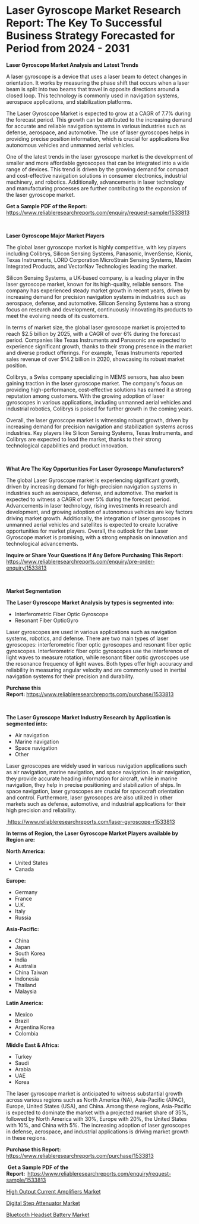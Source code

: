 <p><h1>Laser Gyroscope Market Research Report: The Key To Successful Business Strategy Forecasted for Period from 2024 - 2031</h1></p><p><strong>Laser Gyroscope Market Analysis and Latest Trends</strong></p>
<p><p>A laser gyroscope is a device that uses a laser beam to detect changes in orientation. It works by measuring the phase shift that occurs when a laser beam is split into two beams that travel in opposite directions around a closed loop. This technology is commonly used in navigation systems, aerospace applications, and stabilization platforms.</p><p>The Laser Gyroscope Market is expected to grow at a CAGR of 7.7% during the forecast period. This growth can be attributed to the increasing demand for accurate and reliable navigation systems in various industries such as defense, aerospace, and automotive. The use of laser gyroscopes helps in providing precise position information, which is crucial for applications like autonomous vehicles and unmanned aerial vehicles.</p><p>One of the latest trends in the laser gyroscope market is the development of smaller and more affordable gyroscopes that can be integrated into a wide range of devices. This trend is driven by the growing demand for compact and cost-effective navigation solutions in consumer electronics, industrial machinery, and robotics. Additionally, advancements in laser technology and manufacturing processes are further contributing to the expansion of the laser gyroscope market.</p></p>
<p><strong>Get a Sample PDF of the Report:&nbsp;</strong> <a href="https://www.reliableresearchreports.com/enquiry/request-sample/1533813">https://www.reliableresearchreports.com/enquiry/request-sample/1533813</a></p>
<p>&nbsp;</p>
<p><strong>Laser Gyroscope Major Market Players</strong></p>
<p><p>The global laser gyroscope market is highly competitive, with key players including Colibrys, Silicon Sensing Systems, Panasonic, InvenSense, Kionix, Texas Instruments, LORD Corporation MicroStrain Sensing Systems, Maxim Integrated Products, and VectorNav Technologies leading the market.</p><p>Silicon Sensing Systems, a UK-based company, is a leading player in the laser gyroscope market, known for its high-quality, reliable sensors. The company has experienced steady market growth in recent years, driven by increasing demand for precision navigation systems in industries such as aerospace, defense, and automotive. Silicon Sensing Systems has a strong focus on research and development, continuously innovating its products to meet the evolving needs of its customers.</p><p>In terms of market size, the global laser gyroscope market is projected to reach $2.5 billion by 2025, with a CAGR of over 6% during the forecast period. Companies like Texas Instruments and Panasonic are expected to experience significant growth, thanks to their strong presence in the market and diverse product offerings. For example, Texas Instruments reported sales revenue of over $14.2 billion in 2020, showcasing its robust market position.</p><p>Colibrys, a Swiss company specializing in MEMS sensors, has also been gaining traction in the laser gyroscope market. The company's focus on providing high-performance, cost-effective solutions has earned it a strong reputation among customers. With the growing adoption of laser gyroscopes in various applications, including unmanned aerial vehicles and industrial robotics, Colibrys is poised for further growth in the coming years.</p><p>Overall, the laser gyroscope market is witnessing robust growth, driven by increasing demand for precision navigation and stabilization systems across industries. Key players like Silicon Sensing Systems, Texas Instruments, and Colibrys are expected to lead the market, thanks to their strong technological capabilities and product innovation.</p></p>
<p>&nbsp;</p>
<p><strong>What Are The Key Opportunities For Laser Gyroscope Manufacturers?</strong></p>
<p><p>The global Laser Gyroscope market is experiencing significant growth, driven by increasing demand for high-precision navigation systems in industries such as aerospace, defense, and automotive. The market is expected to witness a CAGR of over 5% during the forecast period. Advancements in laser technology, rising investments in research and development, and growing adoption of autonomous vehicles are key factors driving market growth. Additionally, the integration of laser gyroscopes in unmanned aerial vehicles and satellites is expected to create lucrative opportunities for market players. Overall, the outlook for the Laser Gyroscope market is promising, with a strong emphasis on innovation and technological advancements.</p></p>
<p><strong>Inquire or Share Your Questions If Any Before Purchasing This Report:</strong> <a href="https://www.reliableresearchreports.com/enquiry/pre-order-enquiry/1533813">https://www.reliableresearchreports.com/enquiry/pre-order-enquiry/1533813</a></p>
<p>&nbsp;</p>
<p><strong>Market Segmentation</strong></p>
<p><strong>The Laser Gyroscope Market Analysis by types is segmented into:</strong></p>
<p><ul><li>Interferometric Fiber Optic Gyroscope</li><li>Resonant Fiber OpticGyro</li></ul></p>
<p><p>Laser gyroscopes are used in various applications such as navigation systems, robotics, and defense. There are two main types of laser gyroscopes: interferometric fiber optic gyroscopes and resonant fiber optic gyroscopes. Interferometric fiber optic gyroscopes use the interference of light waves to measure rotation, while resonant fiber optic gyroscopes use the resonance frequency of light waves. Both types offer high accuracy and reliability in measuring angular velocity and are commonly used in inertial navigation systems for their precision and durability.</p></p>
<p><strong>Purchase this Report:&nbsp;</strong><a href="https://www.reliableresearchreports.com/purchase/1533813">https://www.reliableresearchreports.com/purchase/1533813</a></p>
<p>&nbsp;</p>
<p><strong>The Laser Gyroscope Market Industry Research by Application is segmented into:</strong></p>
<p><ul><li>Air navigation</li><li>Marine navigation</li><li>Space navigation</li><li>Other</li></ul></p>
<p><p>Laser gyroscopes are widely used in various navigation applications such as air navigation, marine navigation, and space navigation. In air navigation, they provide accurate heading information for aircraft, while in marine navigation, they help in precise positioning and stabilization of ships. In space navigation, laser gyroscopes are crucial for spacecraft orientation and control. Furthermore, laser gyroscopes are also utilized in other markets such as defense, automotive, and industrial applications for their high precision and reliability.</p></p>
<p><a href="https://www.reliableresearchreports.com/laser-gyroscope-r1533813">&nbsp;https://www.reliableresearchreports.com/laser-gyroscope-r1533813</a></p>
<p><strong>In terms of Region, the Laser Gyroscope Market Players available by Region are:</strong></p>
<p>
    <p> <strong> North America: </strong>
        <ul>
            <li>United States</li>
            <li>Canada</li>
        </ul>
        </p> 
    <p> <strong> Europe: </strong>
        <ul>
            <li>Germany</li>
            <li>France</li>
            <li>U.K.</li>
            <li>Italy</li>
            <li>Russia</li>
        </ul>
        </p> 
    <p> <strong> Asia-Pacific: </strong>
        <ul>
            <li>China</li>
            <li>Japan</li>
            <li>South Korea</li>
            <li>India</li>
            <li>Australia</li>
            <li>China Taiwan</li>
            <li>Indonesia</li>
            <li>Thailand</li>
            <li>Malaysia</li>
        </ul>
        </p> 
    <p> <strong> Latin America: </strong>
        <ul>
            <li>Mexico</li>
            <li>Brazil</li>
            <li>Argentina Korea</li>
            <li>Colombia</li>
        </ul>
        </p> 
    <p> <strong> Middle East & Africa: </strong>
        <ul>
            <li>Turkey</li>
            <li>Saudi</li>
            <li>Arabia</li>
            <li>UAE</li>
            <li>Korea</li>
        </ul>
    </p>
    </p>
<p><p>The laser gyroscope market is anticipated to witness substantial growth across various regions such as North America (NA), Asia-Pacific (APAC), Europe, United States (USA), and China. Among these regions, Asia-Pacific is expected to dominate the market with a projected market share of 35%, followed by North America with 30%, Europe with 20%, the United States with 10%, and China with 5%. The increasing adoption of laser gyroscopes in defense, aerospace, and industrial applications is driving market growth in these regions.</p></p>
<p><strong>Purchase this Report: </strong><a href="https://www.reliableresearchreports.com/purchase/1533813">https://www.reliableresearchreports.com/purchase/1533813</a></p>
<p>&nbsp;<strong>Get a Sample PDF of the Report:&nbsp;&nbsp;</strong><a href="https://www.reliableresearchreports.com/enquiry/request-sample/1533813">https://www.reliableresearchreports.com/enquiry/request-sample/1533813</a></p>
<p><strong></strong></p>
<p><p><a href="https://github.com/tyleolden34345/Market-Research-Report-List-1/blob/main/high-output-current-amplifiers-market.md">High Output Current Amplifiers Market</a></p><p><a href="https://github.com/ferandochandle/Market-Research-Report-List-1/blob/main/digital-step-attenuator-market.md">Digital Step Attenuator Market</a></p><p><a href="https://github.com/victoralsop8899/Market-Research-Report-List-1/blob/main/bluetooth-headset-battery-market.md">Bluetooth Headset Battery Market</a></p></p>